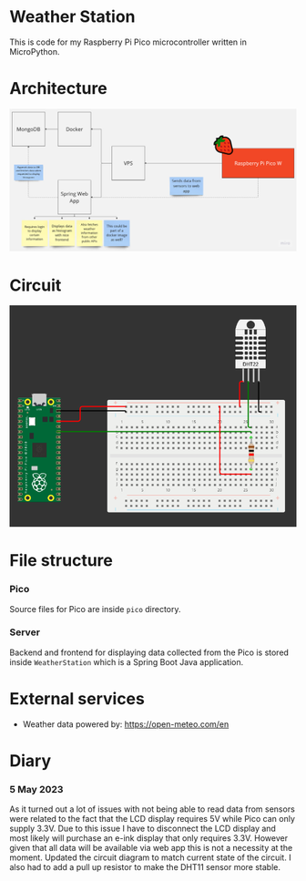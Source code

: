 # Weather Station
This is code for my Raspberry Pi Pico microcontroller written in MicroPython.

# Architecture
![architecture](WeatherStationArchitecture.jpg)

# Circuit
![pico-schematic](pico_schematic.png)

# File structure

### Pico
Source files for Pico are inside `pico` directory.

### Server
Backend and frontend for displaying data collected from the Pico is stored inside `WeatherStation` which is a Spring Boot Java application.

# External services
- Weather data powered by: https://open-meteo.com/en

# Diary

### 5 May 2023
As it turned out a lot of issues with not being able to read data from sensors were
related to the fact that the LCD display requires 5V while Pico can only supply 3.3V.
Due to this issue I have to disconnect the LCD display and most likely will
purchase an e-ink display that only requires 3.3V. However given that all data
will be available via web app this is not a necessity at the moment. Updated the
circuit diagram to match current state of the circuit. I also had to add a pull up
resistor to make the DHT11 sensor more stable.